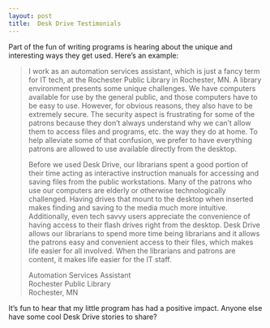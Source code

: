 ```yaml
---
layout: post
title:  Desk Drive Testimonials
---
```

Part of the fun of writing programs is hearing about the unique and interesting ways they get used. Here’s an example:

> I work as an automation services assistant, which is just a fancy term for IT tech, at the Rochester Public Library in Rochester, MN. A library environment presents some unique challenges. We have computers available for use by the general public, and those computers have to be easy to use. However, for obvious reasons, they also have to be extremely secure. The security aspect is frustrating for some of the patrons because they don’t always understand why we can’t allow them to access files and programs, etc. the way they do at home. To help alleviate some of that confusion, we prefer to have everything patrons are allowed to use available directly from the desktop. 
> 
> Before we used Desk Drive, our librarians spent a good portion of their time acting as interactive instruction manuals for accessing and saving files from the public workstations. Many of the patrons who use our computers are elderly or otherwise technologically challenged. Having drives that mount to the desktop when inserted makes finding and saving to the media much more intuitive. Additionally, even tech savvy users appreciate the convenience of having access to their flash drives right from the desktop. Desk Drive allows our librarians to spend more time being librarians and it allows the patrons easy and convenient access to their files, which makes life easier for all involved. When the librarians and patrons are content, it makes life easier for the IT staff.
> 
> Automation Services Assistant   
Rochester Public Library   
Rochester, MN

It’s fun to hear that my little program has had a positive impact. Anyone else have some cool Desk Drive stories to share?
